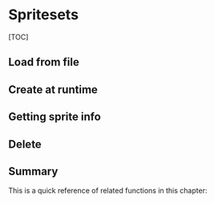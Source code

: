 # Spritesets

[TOC]

## Load from file

## Create at runtime

## Getting sprite info

## Delete

## Summary
This is a quick reference of related functions in this chapter: